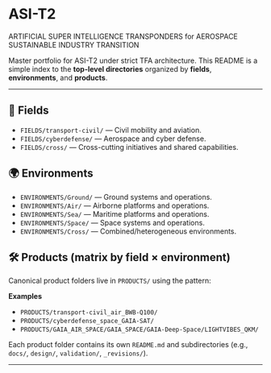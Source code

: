# ASI-T2
ARTIFICIAL SUPER INTELLIGENCE TRANSPONDERS for AEROSPACE SUSTAINABLE INDUSTRY TRANSITION


Master portfolio for ASI-T2 under strict TFA architecture. This README is a simple index to the **top-level directories** organized by **fields**, **environments**, and **products**.

---

## 🧭 Fields
- `FIELDS/transport-civil/` — Civil mobility and aviation.
- `FIELDS/cyberdefense/` — Aerospace and cyber defense.
- `FIELDS/cross/` — Cross-cutting initiatives and shared capabilities.

## 🌍 Environments
- `ENVIRONMENTS/Ground/` — Ground systems and operations.
- `ENVIRONMENTS/Air/` — Airborne platforms and operations.
- `ENVIRONMENTS/Sea/` — Maritime platforms and operations.
- `ENVIRONMENTS/Space/` — Space systems and operations.
- `ENVIRONMENTS/Cross/` — Combined/heterogeneous environments.

## 🛠️ Products (matrix by field × environment)
Canonical product folders live in `PRODUCTS/` using the pattern:


**Examples**
- `PRODUCTS/transport-civil_air_BWB-Q100/`
- `PRODUCTS/cyberdefense_space_GAIA-SAT/`
- `PRODUCTS/GAIA_AIR_SPACE/GAIA_SPACE/GAIA-Deep-Space/LIGHTVIBES_QKM/`

Each product folder contains its own `README.md` and subdirectories (e.g., `docs/`, `design/`, `validation/`, `_revisions/`).

---

